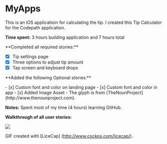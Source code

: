 # MyApps

This is an iOS applicatioin for calculating the tip. 
I created this Tip Calculator for the Codepath application.

**Time spent:** 
3 hours building application and 7 hours total

<p>**Completed all required stories:**</p>

- [x] Tip settings page
- [x] Three options to adjust tip amount
- [x] Tap screen and keyboard drops

<p>**Added the following Optional stories:**</p>
- [x] Custom font and color on landing page
- [x] Custom font and color in app
- [x] Added Image Asset - The glyph is from [TheNounProject](http://www.thenounproject.com).

**Notes:**
Spent most of my time (4 hours) learning GitHub.

**Walkthrough of all user stories:**

<img src="https://cloud.githubusercontent.com/assets/11452076/6766695/10e25074-cfce-11e4-929f-f5ba52b2f0dd.gif"/>

GIF created with [LiceCap] (http://www.cockos.com/licecap/). 

